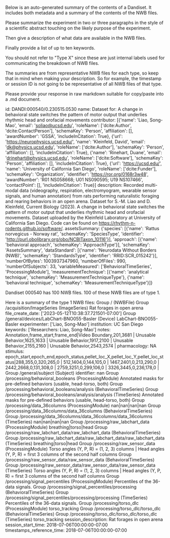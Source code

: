 
Below is an auto-generated summary of the contents of a Dandiset. It includes both metadata and a summary of the contents of the NWB files.

Please summarize the experiment in two or three paragraphs in the style of a scientific abstract touching on the likely purpose of the experiment.

Then give a description of what data are available in the NWB files.

Finally provide a list of up to ten keywords.

You should not refer to "Type X" since these are just internal labels used for communicating the breakdown of NWB files.

The summaries are from representative NWB files for each type, so keep that in mind when making your description. So for example, the timestamp or session ID is not going to be representative of all NWB files of that type.

Please provide your response in raw markdown suitable for copy/paste into a .md document.


id: DANDI:000540/0.230515.0530
name: Dataset for: A change in behavioral state switches the pattern of motor output that underlies rhythmic head and orofacial movements
contributor: [{'name': 'Liao, Song-Mao', 'email': 'soliao@ucsd.edu', 'roleName': ['dcite:Author', 'dcite:ContactPerson'], 'schemaKey': 'Person', 'affiliation': [], 'awardNumber': 'GSSA', 'includeInCitation': True}, {'url': 'https://neurophysics.ucsd.edu/', 'name': 'Kleinfeld, David', 'email': 'dk@physics.ucsd.edu', 'roleName': ['dcite:Author'], 'schemaKey': 'Person', 'affiliation': [], 'includeInCitation': True}, {'name': 'Rinehart, Duane', 'email': 'drinehart@physics.ucsd.edu', 'roleName': ['dcite:Software'], 'schemaKey': 'Person', 'affiliation': [], 'includeInCitation': True}, {'url': 'https://ucsd.edu/', 'name': 'University of California San Diego', 'roleName': ['dcite:Funder'], 'schemaKey': 'Organization', 'identifier': 'https://ror.org/0168r3w48', 'awardNumber': 'R01 NS058668; U01 NS090595; U19 NS107466', 'contactPoint': [], 'includeInCitation': True}]
description: Recorded multi-modal data (videography, respiration, electromyogram, wearable sensor signals, and human annotation) from rats performing naturalistic foraging and rearing behaviors in an open arena. Dataset for S.-M. Liao and D. Kleinfeld, Current Biology (2023). A change in behavioral state switches the pattern of motor output that underlies rhythmic head and orofacial movements. Dataset uploaded by the Kleinfeld Laboratory at University of California San Diego. Code can be found on https://rhythm-n-rodents.github.io/software/.
assetsSummary: {'species': [{'name': 'Rattus norvegicus - Norway rat', 'schemaKey': 'SpeciesType', 'identifier': 'http://purl.obolibrary.org/obo/NCBITaxon_10116'}], 'approach': [{'name': 'behavioral approach', 'schemaKey': 'ApproachType'}], 'schemaKey': 'AssetsSummary', 'dataStandard': [{'name': 'Neurodata Without Borders (NWB)', 'schemaKey': 'StandardsType', 'identifier': 'RRID:SCR_015242'}], 'numberOfBytes': 1003937347960, 'numberOfFiles': 990, 'numberOfSubjects': 33, 'variableMeasured': ['BehavioralTimeSeries', 'ProcessingModule'], 'measurementTechnique': [{'name': 'analytical technique', 'schemaKey': 'MeasurementTechniqueType'}, {'name': 'behavioral technique', 'schemaKey': 'MeasurementTechniqueType'}]}

Dandiset 000540 has 100 NWB files.
100 of these NWB files are of type 1.


Here is a summary of the type 1 NWB files:
  Group / (NWBFile) 
  Group /acquisition/ImageSeries (ImageSeries) Rat forages in open arena
  file_create_date: ['2023-05-12T10:38:37.721501-07:00']
  Group /general/devices/LabChart-BNO055-Basler (Device) LabChart-BNO055-Basler
  experimenter: ['Liao, Song-Mao']
  institution: UC San Diego
  keywords: ['Researchers: Liao, Song-Mao']
  notes: Annotation,frame_start,frame_end|Video Boundary,201,3681 | Unusable Behavior,1625,1633 | Unusable Behavior,1917,2100 | Unusable Behavior,2155,2160 | Unusable Behavior,2543,2574 | 
  pharmacology: NA
  stimulus: epoch_start,epoch_end,epoch_status,pellet_loc_X,pellet_loc_Y,pellet_loc_status|288,355,0,320,265,0 | 512,1404,0,144,105,0 | 1467,2401,0,213,290,0 | 2442,2668,0,131,308,0 | 2759,3251,0,299,106,0 | 3326,3445,0,236,178,0 | 
  Group /general/subject (Subject) 
  identifier: nan
  Group /processing/behavioral_booleans (ProcessingModule) Annotated masks for pre-defined behaviors (usable, head-torso, both)
  Group /processing/behavioral_booleans/analysis (BehavioralTimeSeries) 
  Group /processing/behavioral_booleans/analysis/analysis (TimeSeries) Annotated masks for pre-defined behaviors (usable, head-torso, both)
  Group /processing/data_36columns (ProcessingModule) nan|nan|nan|nan
  Group /processing/data_36columns/data_36columns (BehavioralTimeSeries) 
  Group /processing/data_36columns/data_36columns/data_36columns (TimeSeries) nan|nan|nan|nan
  Group /processing/raw_labchart_data (ProcessingModule) breathing|torso|head
  Group /processing/raw_labchart_data/raw_labchart_data (BehavioralTimeSeries) 
  Group /processing/raw_labchart_data/raw_labchart_data/raw_labchart_data (TimeSeries) breathing|torso|head
  Group /processing/raw_sensor_data (ProcessingModule) Torso angles (Y, P, R) = (1, 2, 3) columns | Head angles (Y, P, R) = first 3 columns of the second half columns
  Group /processing/raw_sensor_data/raw_sensor_data (BehavioralTimeSeries) 
  Group /processing/raw_sensor_data/raw_sensor_data/raw_sensor_data (TimeSeries) Torso angles (Y, P, R) = (1, 2, 3) columns | Head angles (Y, P, R) = first 3 columns of the second half columns
  Group /processing/signal_percentiles (ProcessingModule) Percentiles of the 36-data signals.
  Group /processing/signal_percentiles/processing (BehavioralTimeSeries) 
  Group /processing/signal_percentiles/processing/processing (TimeSeries) Percentiles of the 36-data signals.
  Group /processing/torso_dlc (ProcessingModule) torso_tracking
  Group /processing/torso_dlc/torso_dlc (BehavioralTimeSeries) 
  Group /processing/torso_dlc/torso_dlc/torso_dlc (TimeSeries) torso_tracking
  session_description: Rat forages in open arena
  session_start_time: 2018-07-06T00:00:00-07:00
  timestamps_reference_time: 2018-07-06T00:00:00-07:00
